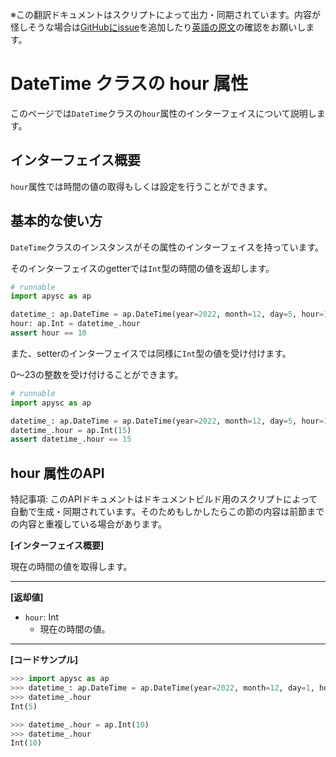 <span class="inconspicuous-txt">※この翻訳ドキュメントはスクリプトによって出力・同期されています。内容が怪しそうな場合は<a href="https://github.com/simon-ritchie/apysc/issues" target="_blank">GitHubにissue</a>を追加したり[英語の原文](https://simon-ritchie.github.io/apysc/en/datetime_hour.html)の確認をお願いします。</span>

# DateTime クラスの hour 属性

このページでは`DateTime`クラスの`hour`属性のインターフェイスについて説明します。

## インターフェイス概要

`hour`属性では時間の値の取得もしくは設定を行うことができます。

## 基本的な使い方

`DateTime`クラスのインスタンスがその属性のインターフェイスを持っています。

そのインターフェイスのgetterでは`Int`型の時間の値を返却します。

```py
# runnable
import apysc as ap

datetime_: ap.DateTime = ap.DateTime(year=2022, month=12, day=5, hour=10)
hour: ap.Int = datetime_.hour
assert hour == 10
```

また、setterのインターフェイスでは同様に`Int`型の値を受け付けます。

0～23の整数を受け付けることができます。

```py
# runnable
import apysc as ap

datetime_: ap.DateTime = ap.DateTime(year=2022, month=12, day=5, hour=10)
datetime_.hour = ap.Int(15)
assert datetime_.hour == 15
```

## hour 属性のAPI

<span class="inconspicuous-txt">特記事項: このAPIドキュメントはドキュメントビルド用のスクリプトによって自動で生成・同期されています。そのためもしかしたらこの節の内容は前節までの内容と重複している場合があります。</span>

**[インターフェイス概要]**

現在の時間の値を取得します。<hr>

**[返却値]**

- `hour`: Int
  - 現在の時間の値。

<hr>

**[コードサンプル]**

```py
>>> import apysc as ap
>>> datetime_: ap.DateTime = ap.DateTime(year=2022, month=12, day=1, hour=5)
>>> datetime_.hour
Int(5)

>>> datetime_.hour = ap.Int(10)
>>> datetime_.hour
Int(10)
```